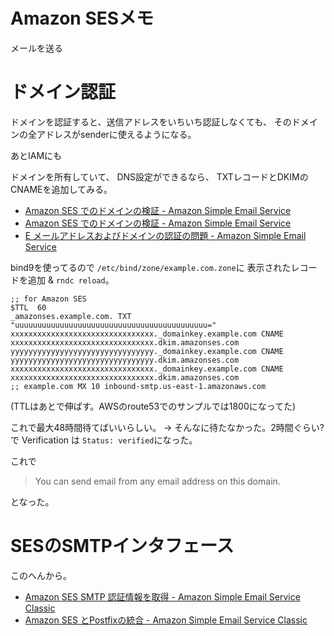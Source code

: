 # Amazon SESメモ

メールを送る

# ドメイン認証

ドメインを認証すると、送信アドレスをいちいち認証しなくても、
そのドメインの全アドレスがsenderに使えるようになる。

あとIAMにも

ドメインを所有していて、
DNS設定ができるなら、
TXTレコードとDKIMのCNAMEを追加してみる。

- [Amazon SES でのドメインの検証 - Amazon Simple Email Service](https://docs.aws.amazon.com/ja_jp/ses/latest/DeveloperGuide/verify-domain-procedure.html)
- [Amazon SES でのドメインの検証 - Amazon Simple Email Service](https://docs.aws.amazon.com/ja_jp/ses/latest/DeveloperGuide/verify-domains.html)
- [E メールアドレスおよびドメインの認証の問題 - Amazon Simple Email Service](https://docs.aws.amazon.com/ja_jp/ses/latest/DeveloperGuide/troubleshoot-verification.html#troubleshoot-verification-domain)

bind9を使ってるので
`/etc/bind/zone/example.com.zone`に
表示されたレコードを追加 & `rndc reload`。

```
;; for Amazon SES
$TTL  60
_amazonses.example.com. TXT "uuuuuuuuuuuuuuuuuuuuuuuuuuuuuuuuuuuuuuuuuuu="
xxxxxxxxxxxxxxxxxxxxxxxxxxxxxxxx._domainkey.example.com CNAME xxxxxxxxxxxxxxxxxxxxxxxxxxxxxxxx.dkim.amazonses.com
yyyyyyyyyyyyyyyyyyyyyyyyyyyyyyyy._domainkey.example.com CNAME yyyyyyyyyyyyyyyyyyyyyyyyyyyyyyyy.dkim.amazonses.com
xxxxxxxxxxxxxxxxxxxxxxxxxxxxxxxx._domainkey.example.com CNAME xxxxxxxxxxxxxxxxxxxxxxxxxxxxxxxx.dkim.amazonses.com
;; example.com MX 10 inbound-smtp.us-east-1.amazonaws.com
```

(TTLはあとで伸ばす。AWSのroute53でのサンプルでは1800になってた)

これで最大48時間待てばいいらしい。
-> そんなに待たなかった。2時間ぐらい?で 
Verification は `Status: verified`になった。

これで

> You can send email from any email address on this domain.

となった。

# SESのSMTPインタフェース

このへんから。

- [Amazon SES SMTP 認証情報を取得 - Amazon Simple Email Service Classic](https://docs.aws.amazon.com/ja_jp/ses/latest/DeveloperGuide/smtp-credentials.html)
- [Amazon SES とPostfixの統合 - Amazon Simple Email Service Classic](https://docs.aws.amazon.com/ja_jp/ses/latest/DeveloperGuide/postfix.html)